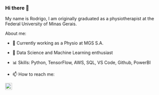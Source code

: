 ### Hi there 👋

My name is Rodrigo, I am originally graduated as a physiotherapist at the Federal University of Minas Gerais.

About me:

- 🔭 Currently working as a Physio at MGS S.A.

- 🌱 Data Science and Machine Learning enthusiast

- 📊 Skills: Python, TensorFlow, AWS, SQL, VS Code, Github, PowerBI

- 📫 How to reach me: 

[<img align="left"  width="22px" src="https://cdn.jsdelivr.net/npm/simple-icons@3.4.0/icons/linkedin.svg" />](https://www.linkedin.com/in/rodrigo-lopes-0aa31685/)
